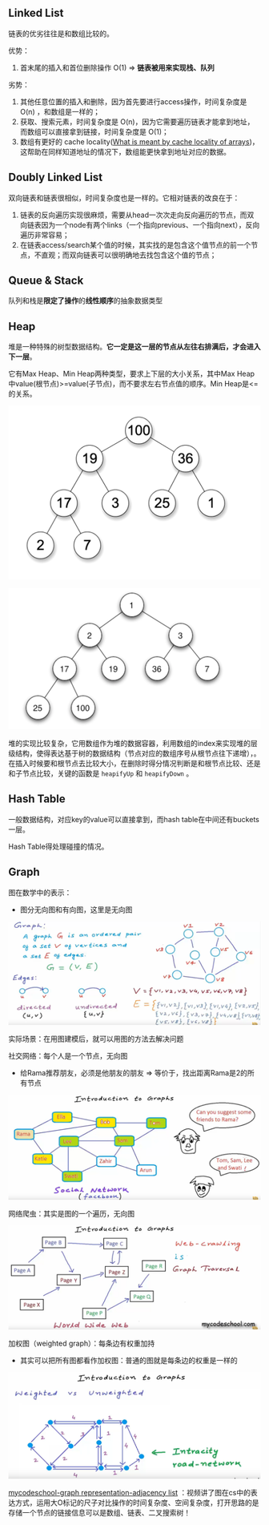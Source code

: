 ##  Linked List

链表的优劣往往是和数组比较的。

优势：

1. 首末尾的插入和首位删除操作 O(1) => **链表被用来实现栈、队列**

劣势：

1. 其他任意位置的插入和删除，因为首先要进行access操作，时间复杂度是 O(n) ，和数组是一样的；
2. 获取、搜索元素，时间复杂度是 O(n)，因为它需要遍历链表才能拿到地址，而数组可以直接拿到链接，时间复杂度是 O(1)；
3. 数组有更好的 cache locality([What is meant by cache locality of arrays](https://www.quora.com/What-is-meant-by-cache-locality-of-arrays))，这帮助在同样知道地址的情况下，数组能更快拿到地址对应的数据。


## Doubly Linked List

双向链表和链表很相似，时间复杂度也是一样的。它相对链表的改良在于：

1. 链表的反向遍历实现很麻烦，需要从head一次次走向反向遍历的节点，而双向链表因为一个node有两个links（一个指向previous、一个指向next），反向遍历非常容易；
2. 在链表access/search某个值的时候，其实找的是包含这个值节点的前一个节点，不直观；而双向链表可以很明确地去找包含这个值的节点；

## Queue & Stack

队列和栈是**限定了操作**的**线性顺序**的抽象数据类型

## Heap

堆是一种特殊的树型数据结构。**它一定是这一层的节点从左往右排满后，才会进入下一层**。

它有Max Heap、Min Heap两种类型，要求上下层的大小关系，其中Max Heap中value(根节点)>=value(子节点)，而不要求左右节点值的顺序。Min Heap是<=的关系。

![max-heap](/Risorse/max-heap.png)

![min-heap](/Risorse/min-heap.png)

堆的实现比较复杂，它用数组作为堆的数据容器，利用数组的index来实现堆的层级结构，使得表达基于树的数据结构（节点对应的数组序号从根节点往下递增），。在插入时候要和根节点去比较大小，在删除时得分情况判断是和根节点比较、还是和子节点比较，关键的函数是 `heapifyUp` 和 `heapifyDown` 。



## Hash Table

一般数据结构，对应key的value可以直接拿到，而hash table在中间还有buckets一层。

Hash Table得处理碰撞的情况。


## Graph

图在数学中的表示：

- 图分无向图和有向图，这里是无向图

![graph数学表达](/Risorse/graph数学表达.png)



实际场景：在用图建模后，就可以用图的方法去解决问题

社交网络：每个人是一个节点，无向图

- 给Rama推荐朋友，必须是他朋友的朋友 => 等价于，找出距离Rama是2的所有节点

![图应用-社交网络](/immagine/图应用-社交网络.png)

网络爬虫：其实是图的一个遍历，无向图

![图应用-网络爬虫](/immagine/图应用-网络爬虫.png)



加权图（weighted graph）：每条边有权重加持

-  其实可以把所有图都看作加权图：普通的图就是每条边的权重是一样的

![加权图](/immagine/加权图.png)



[mycodeschool-graph representation-adjacency list](https://www.youtube.com/watch?v=k1wraWzqtvQ&index=10&list=PLLXdhg_r2hKA7DPDsunoDZ-Z769jWn4R8) ：视频讲了图在cs中的表达方式，运用大O标记的尺子对比操作的时间复杂度、空间复杂度，打开思路的是存储一个节点的链接信息可以是数组、链表、二叉搜索树！

